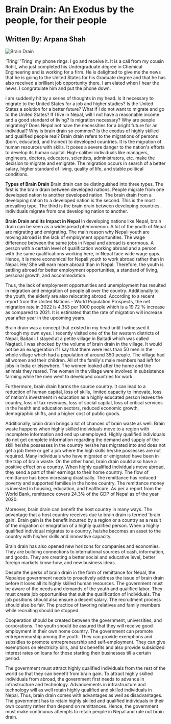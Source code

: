 # Brain Drain: An Exodus by the people, for their people
## Written By: Arpana Shah 

![Brain Drain](https://github.com/Arpanaaa/Arpanaaa.github.io/assets/159395386/ac342480-495c-4d8d-80d9-62182d98691a)

'Tring' 'Tring' my phone rings. I go and receive it. It is a call from my cousin Rohit, who just completed his Undergraduate degree in Chemical Engineering and is working for a firm. He is delighted to give me the news that he is going to the United States for his Graduate degree and that he has also received a brilliant job opportunity there. I am elated when I hear the news. I congratulate him and put the phone down.

I am suddenly hit by a series of thoughts in my head. Is it necessary to migrate to the United States for a job and higher studies? Is the United States a solution for a better future? What if I do not want to migrate and go to the United States? If I live in Nepal, will I not have a reasonable income and a good standard of living? Is migration necessary? Why are people migrating? Does Nepal not have the necessities for a bright future for an individual? Why is brain drain so common? Is the exodus of highly skilled and qualified people real?
Brain drain refers to the migrations of persons (born, educated, and trained) to developed countries. It is the migration of human resources with skills. It poses a severe danger to the nation's efforts to develop its human capital. High-caliber individuals like managers, engineers, doctors, educators, scientists, administrators, etc. make the decision to migrate and emigrate. The migration occurs in search of a better salary, higher standard of living, quality of life, and stable political conditions. 

**Types of Brain Drain**
Brain drain can be distinguished into three types. The first is the brain drain between developed nations. People migrate from one developed nation to another developed nation. The brain drain from a developing nation to a developed nation is the second. This is the most prevailing type. The third is the brain drain between developing countries. Individuals migrate from one developing nation to another. 

**Brain Drain and its Impact in Nepal**
In developing nations like Nepal, brain drain can be seen as a widespread phenomenon. A lot of the youth of Nepal are migrating and emigrating. The main reason why Nepali youth are moving abroad is the lack of employment opportunities. The wage difference between the same jobs in Nepal and abroad is enormous. A person with a certain level of qualification working abroad and a person with the same qualifications working here, in Nepal face wide wage gaps. Hence, it is more economical for Nepali youth to work abroad rather than in Nepal. He/ She will earn more abroad than in Nepal. Therefore, the youth is settling abroad for better employment opportunities, a standard of living, personal growth, and accommodation. 

Thus, the lack of employment opportunities and unemployment has resulted in migration and emigration of people all over the country. Additionally to the youth, the elderly are also relocating abroad. According to a recent report from the United Nations – World Population Prospects, the net migration rate in 2022 is 4.353 per 1000 people which is a 19.72 % increase as compared to 2021. It is estimated that the rate of migration will increase year after year in the upcoming years. 

Brain drain was a concept that existed in my head until I witnessed it through my own eyes. I recently visited one of the far western districts of Nepal, Baitadi. I stayed at a petite village in Baitadi which was called Nagtadi. I was shocked by the volume of brain drain in the village. It would not be an exaggeration if I say that there were less than 50 men in the whole village which had a population of around 350 people. The village had all women and their children. All of the family's male members had left for jobs in India or elsewhere. The women looked after the home and the animals they reared. The women in the village were involved in subsistence farming while the men went to developed countries for work. 

Furthermore, brain drain harms the source country. It can lead to a reduction of human capital, loss of skills, limited capacity to innovate, loss of nation's investment in education as a highly educated person leaves the country, loss of tax revenues, loss of social capital, loss of critical services in the health and education sectors, reduced economic growth, demographic shifts, and a higher cost of public goods. 

Additionally, brain drain brings a lot of chances of brain waste as well. Brain waste happens when highly skilled individuals move to a region with incomplete information and end up unemployed. Highly qualified individuals do not get complete information regarding the demand and supply of the skill he/she possesses in the country he/she has migrated into and does not get a job there or get a job where the high skills he/she possesses are not required. Many individuals who have migrated or emigrated have been in the trap of brain waste. 
On the other hand, brain drain could also have a positive effect on a country. When highly qualified individuals move abroad, they send a part of their earnings to their home country. The flow of remittance has been increasing drastically. The remittance has reduced poverty and supported families in the home country. The remittance money is invested in housing, education, and healthcare. As per a report from the World Bank, remittance covers 24.3% of the GDP of Nepal as of the year 2020.  

Moreover, brain drain can benefit the host country in many ways. The advantage that a host country receives due to brain drain is termed 'brain gain'. Brain gain is the benefit incurred by a region or a country as a result of the migration or emigration of a highly qualified person. When a highly qualified individual migrates to a country, he/she becomes an asset to the country with his/her skills and innovative capacity. 

Brain drain has also opened new horizons for companies and economies. They are building connections to international sources of cash, information, and goods. They are creating a better social and educative level, better foreign markets know-how, and new business ideas. 

Despite the perks of brain drain in the form of remittance for Nepal, the Nepalese government needs to proactively address the issue of brain drain before it loses all its highly skilled human resources. The government must be aware of the needs and demands of the youth and qualified labor. They must create job opportunities that suit the qualification of individuals. The job positions should also ensure a decent salary. The recruitment process should also be fair. The practice of favoring relatives and family members while recruiting should be stopped.  

Cooperation should be created between the government, universities, and corporations. The youth should be assured that they will receive good employment in their own home country. The government can promote entrepreneurship among the youth. They can provide exemptions and subsidies to promote entrepreneurship and self-employment. They can give exemptions on electricity bills, and tax benefits and also provide subsidized interest rates on loans for those starting their businesses till a certain period. 

The government must attract highly qualified individuals from the rest of the world so that they can benefit from brain gain. To attract highly skilled individuals from abroad, the government first needs to advance in infrastructure and technology. Advancements in infrastructure and technology will as well retain highly qualified and skilled individuals in Nepal. 
Thus, brain drain comes with advantages as well as disadvantages. The government has to retain highly skilled and qualified individuals in their own country rather than depend on remittances. Hence, the government must make continuous attempts to retain people in Nepal and rule out brain drain.
                                           


